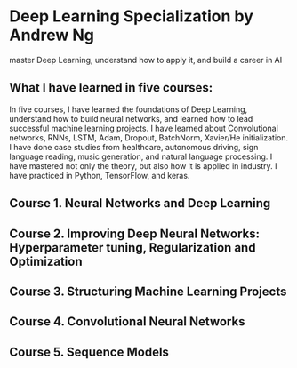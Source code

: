 # Deep Learning Specialization by Andrew Ng
master Deep Learning, understand how to apply it, and build a career in AI

## What I have learned in five courses:
In five courses, I have learned the foundations of Deep Learning, understand how to build neural networks, and learned how to lead successful machine learning projects. I have learned about Convolutional networks, RNNs, LSTM, Adam, Dropout, BatchNorm, Xavier/He initialization. I have done case studies from healthcare, autonomous driving, sign language reading, music generation, and natural language processing. I have mastered not only the theory, but also how it is applied in industry. I have practiced in Python, TensorFlow, and keras.

## Course 1. Neural Networks and Deep Learning

## Course 2. Improving Deep Neural Networks: Hyperparameter tuning, Regularization and Optimization

## Course 3. Structuring Machine Learning Projects

## Course 4. Convolutional Neural Networks

## Course 5. Sequence Models
